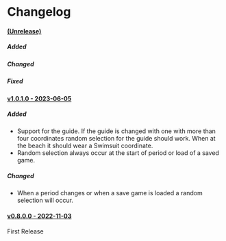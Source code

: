 # Changelog

#### <u>(Unrelease)</u>

##### Added

##### Changed

##### Fixed

#### <u>v1.0.1.0 - 2023-06-05</u>

##### Added

- Support for the guide. If the guide is changed with one with more than four
coordinates random selection for the guide should work. When at the beach it
should wear a Swimsuit coordinate.
- Random selection always occur at the start of period or load of a saved game.

##### Changed

- When a period changes or when a save game is loaded a random selection will
occur.

#### <u>v0.8.0.0 - 2022-11-03</u>

First Release
